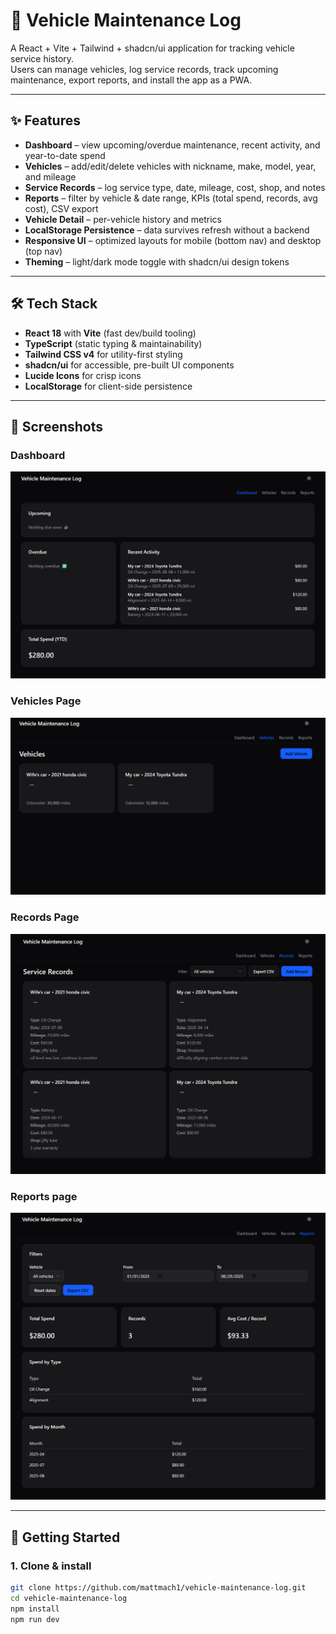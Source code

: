 # 🚗 Vehicle Maintenance Log

A React + Vite + Tailwind + shadcn/ui application for tracking vehicle service history.  
Users can manage vehicles, log service records, track upcoming maintenance, export reports, and install the app as a PWA.

---

## ✨ Features
- **Dashboard** – view upcoming/overdue maintenance, recent activity, and year-to-date spend  
- **Vehicles** – add/edit/delete vehicles with nickname, make, model, year, and mileage  
- **Service Records** – log service type, date, mileage, cost, shop, and notes  
- **Reports** – filter by vehicle & date range, KPIs (total spend, records, avg cost), CSV export  
- **Vehicle Detail** – per-vehicle history and metrics  
- **LocalStorage Persistence** – data survives refresh without a backend  
- **Responsive UI** – optimized layouts for mobile (bottom nav) and desktop (top nav)  
- **Theming** – light/dark mode toggle with shadcn/ui design tokens  

---

## 🛠️ Tech Stack
- **React 18** with **Vite** (fast dev/build tooling)  
- **TypeScript** (static typing & maintainability)  
- **Tailwind CSS v4** for utility-first styling  
- **shadcn/ui** for accessible, pre-built UI components  
- **Lucide Icons** for crisp icons  
- **LocalStorage** for client-side persistence  

---

## 📸 Screenshots

### Dashboard
![Dashboard screenshot](docs/screenshots/dashboard.png)

### Vehicles Page
![Vehicles screenshot](docs/screenshots/vehicles.png)

### Records Page
![Records screenshot](docs/screenshots/records.png)

### Reports page
![Reports screenshot](docs/screenshots/reports.png)

---

## 🚀 Getting Started

### 1. Clone & install
```bash
git clone https://github.com/mattmach1/vehicle-maintenance-log.git
cd vehicle-maintenance-log
npm install
npm run dev